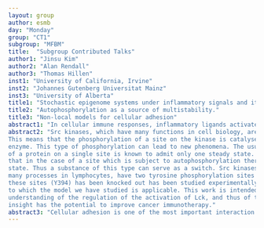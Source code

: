 ```yaml
---
layout: group
author: esmb
day: "Monday"
group: "CT1"
subgroup: "MFBM"
title:  "Subgroup Contributed Talks"
author1: "Jinsu Kim"
author2: "Alan Rendall"
author3: "Thomas Hillen"
inst1: "University of California, Irvine"
inst2: "Johannes Gutenberg Universitat Mainz"
inst3: "University of Alberta"
title1: "Stochastic epigenome systems under inflammatory signals and its application to study vivo nucleosome accessibility"
title2: "Autophosphorylation as a source of multistability."
title3: "Non-local models for cellular adhesion"
abstract1: "In cellular immune responses, inflammatory ligands activate signal-dependent transcription factors (SDTFs), which can display complex temporal profiles. SDTFs are central effectors for inflammatory gene expression, and hence they serve a critical role in immune system. The information contained in SDTF signals must also be decoded by the epigenome to allow controlled plasticity in cellular epigenetic states in response to environmental encounters. The mechanisms and biophysical principles that generate distinct epigenomes in response to different SDTF signaling remain unclear. Here, we develop and analyze stochastic models of nucleosome accessibility to study how SDTF signals alter the epigenome dynamics. Interestingly the response of our epigenome model to SDTF signals helps us to predict the system parameters of genome-scale nucleosome in vivo. On the genome-scale, the relation between the SDTF binding location and nucleosome accessibility plays a role of a parameter predictor since the epigenome dynamics depends on SDTF binding sites differently under various parameter regimes. We could compare our numerical results to experimental measurements to test our prediction. Our work proposes a systematic framework that allows a predictive understanding in vivo nucleosome accessibility." 
abstract2: "Src kinases, which have many functions in cell biology, are known to undergo autophosphorylation in trans.
This means that the phosphorylation of a site on the kinase is catalysed by another molecule of the same
enzyme. This type of phosphorylation can lead to new phenomena. The usual model of the phosphorylation
of a protein on a single site is known to admit only one steady state. In the work reported on here it is proved
that in the case of a site which is subject to autophosphorylation there can be more than one stable steady
state. Thus a substance of this type can serve as a switch. Src kinases such as Lck, which is involved in
many processes in lymphocytes, have two tyrosine phosphorylation sites but a form of Lck in which one of
these sites (Y394) has been knocked out has been studied experimentally. It represents a known substance
to which the model we have studied is applicable. This work is intended as a step towards a better
understanding of the regulation of the activation of Lck, and thus of the function of lymphocytes. This type of
insight has the potential to improve cancer immunotherapy."
abstract3: "Cellular adhesion is one of the most important interaction forces between cells and other tissue components. In 2006, Armstrong, Painter and Sherratt introduced a non-local PDE model for cellular adhesion, which was able to describe known experimental results on cell sorting and cancer growth. Since then, this model has been the focus of applications and analysis. The analysis becomes challenging through non-local cell-cell interaction and interactions with boundaries. In this talk I will present theoretical results of the adhesion model, such as a random walk derivation, biologically realistic boundary conditions, pattern formation and results on local and global existence of solutions."
---
```




